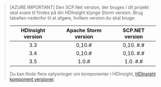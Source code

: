 > [AZURE.IMPORTANT] Den SCP.Net version, der bruges i dit projekt skal svare til findes på din HDInsight klynge Storm version. Brug tabellen nedenfor til at afgøre, hvilken version du skal bruge:
>
> | HDInsight version | Apache Storm version | SCP.NET version |
> |:-----------------:|:--------------------:|:---------------:|
> | 3.3 | 0,10.# | 0,10. #.# |
> | 3.4 | 0,10.# | 0,10. #.# |
> | 3.5 | 1.0.# | 1.0. #.# |
>
> Du kan finde flere oplysninger om komponenter i HDInsight, [HDInsight komponent versioner](../articles/hdinsight/hdinsight-component-versioning.md).


